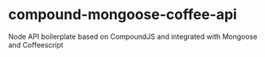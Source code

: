 compound-mongoose-coffee-api
============================

Node API boilerplate based on CompoundJS and integrated with Mongoose and Coffeescript
